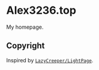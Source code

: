 # Alex3236.top
My homepage.

## Copyright
Inspired by [`LazyCreeper/LightPage`](https://github.com/LazyCreeper/LightPage).
